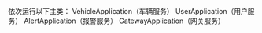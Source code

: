 依次运行以下主类：
VehicleApplication（车辆服务）
UserApplication（用户服务）
AlertApplication（报警服务）
GatewayApplication（网关服务）